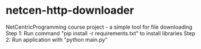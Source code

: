 # netcen-http-downloader
NetCentricProgramming course project - a simple tool for file downloading
Step 1: Run command "pip install -r requirements.txt" to install libraries
Step 2: Run application with "python main.py"
